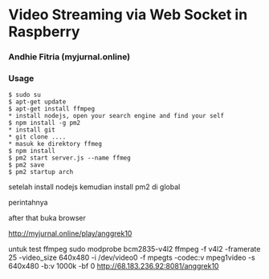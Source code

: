 Video Streaming via Web Socket in Raspberry
==============

### Andhie Fitria  (myjurnal.online)

### Usage

```
$ sudo su
$ apt-get update
$ apt-get install ffmpeg
* install nodejs, open your search engine and find your self
$ npm install -g pm2
* install git
* git clone ....
* masuk ke direktory ffmeg
$ npm install
$ pm2 start server.js --name ffmeg
$ pm2 save
$ pm2 startup arch
```

 setelah install nodejs kemudian install pm2 di global

 perintahnya



 after that buka browser


 http://myjurnal.online/play/anggrek10


 untuk test ffmpeg
 sudo modprobe bcm2835-v4l2
 ffmpeg -f v4l2 -framerate 25 -video_size 640x480 -i /dev/video0 -f mpegts -codec:v mpeg1video -s 640x480 -b:v 1000k -bf 0 http://68.183.236.92:8081/anggrek10


